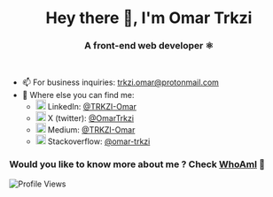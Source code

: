 <h1 align="center">Hey there 👋, I'm Omar Trkzi</h1>
<h3 align="center">A front-end web developer ⚛️</h3>
<br/>

- 📫 For business inquiries: trkzi.omar@protonmail.com
- 🔗 Where else you can find me: 
   - <img src="https://upload.wikimedia.org/wikipedia/commons/thumb/c/ca/LinkedIn_logo_initials.png/640px-LinkedIn_logo_initials.png" alt="in" width="18"> LinkedIn: [@TRKZI-Omar](https://www.linkedin.com/in/trkzi-omar/)
   - <img src="https://upload.wikimedia.org/wikipedia/commons/thumb/e/e6/Twitter-new-logo.jpg/640px-Twitter-new-logo.jpg" alt="X" width="18"> X (twitter): [@OmarTrkzi](https://twitter.com/OmarTrkzi)
  - <img src="https://upload.wikimedia.org/wikipedia/commons/e/ec/Medium_logo_Monogram.svg" alt="M" width="18"> Medium: [@TRKZI-Omar](https://medium.com/@TRKZI-Omar)
  - <img src="https://upload.wikimedia.org/wikipedia/commons/e/ef/Stack_Overflow_icon.svg" width="18"> Stackoverflow: [@omar-trkzi](https://stackoverflow.com/users/15553442/omar-trkzi)


### Would you like to know more about me ? Check [WhoAmI](https://www.devfit.me/whoami) 👀

![Profile Views](https://komarev.com/ghpvc/?username=Trkzi-Omar&color=1520a6)
